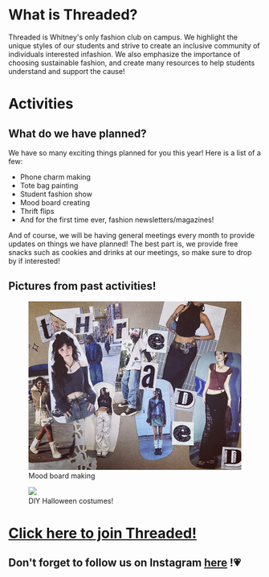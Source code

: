 <html>
  <head>
    <title> 
      Welcome to Threaded's club page! 
    </title>
  </head>
  
  <body>
    <h1> What is Threaded? </h1>
      <p>Threaded is Whitney's only fashion club on campus. We highlight the unique styles of our students and strive to create an inclusive community of individuals interested infashion. We also emphasize the importance of choosing sustainable fashion&#44; and create many resources to help students understand and support the cause!</p>
    <h1>Activities</h1>
      <h2>What do we have planned?</h2>
        <p>We have so many exciting things planned for you this year! Here is a list of a few&#58;</p>
        <ul>
          <li>Phone charm making</li>
          <li>Tote bag painting</li>
          <li>Student fashion show</li>
          <li>Mood board creating</li>
          <li>Thrift flips</li>
          <li>And for the first time ever, fashion newsletters/magazines!</li>
        </ul>
        <p>And of course&#44; we will be having general meetings every month to provide updates on things we have planned! The best part is&#44; we provide free snacks such as cookies and drinks at our meetings, so make sure to drop by if interested!</p>
    <h2>Pictures from past activities!</h2>
      <figure>
        <img src="mood.PNG"/>
        <figcaption>Mood board making</figcaption>
      </figure>
      <figure>
        <img src="totes.PNG/>
        <figcaption>Tote bag painting!</figcaption>
      </figure>
      <figure>
        <img src="halloween.PNG"/>
        <figcaption>DIY Halloween costumes!</figcaption>
      </figure>
      <h1><a href="https://docs.google.com/forms/d/1E6jLsjAeduYJEEpK7qX0pO9DcXpvvxw_TuMxV9sJNJ4/viewform?edit_requested=true" target= "_blank">Click here to join Threaded!</a></h1>
      <h2>Don't forget to follow us on Instagram&nbsp;<a href="https://www.instagram.com/whsthreaded/" target="_blank">here</a>&nbsp;!&#128151;</h2>
  </body>
</html>
